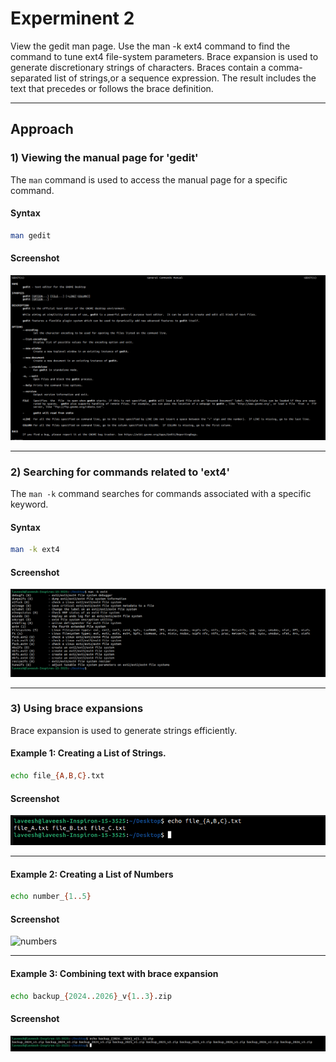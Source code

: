 # Experminent 2
View the gedit man page.
Use the man -k ext4 command to find the command to tune
ext4 file-system parameters.
Brace expansion is used to generate discretionary strings of
characters. Braces contain a comma-separated list of strings,or a sequence expression. The result includes the text that
precedes or follows the brace definition.

---

## Approach

### 1) Viewing the manual page for 'gedit'
The `man` command is used to access the manual page for a specific command.

#### Syntax
```bash
man gedit
```

#### Screenshot
![gedit](gedit-interface.png)

---

### 2) Searching for commands related to 'ext4'
The `man -k` command searches for commands associated with a specific keyword.

#### Syntax
```bash
man -k ext4
```

#### Screenshot
![man ext4](man-kext4.png)

---

### 3) Using brace expansions
Brace expansion is used to generate strings efficiently.

#### Example 1: Creating a List of Strings.
```bash
echo file_{A,B,C}.txt
```

#### Screenshot
![String](string.png)

---

#### Example 2: Creating a List of Numbers
```bash
echo number_{1..5}
```

#### Screenshot
![numbers](numbers.png)

---

#### Example 3: Combining text with brace expansion
```bash
echo backup_{2024..2026}_v{1..3}.zip
```

#### Screenshot
![expansion](combining-text-with-brace-expansion.png)
